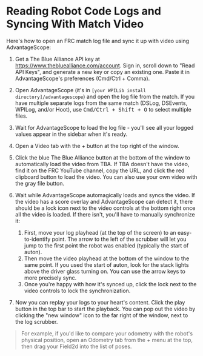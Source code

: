 # Reading Robot Code Logs and Syncing With Match Video

Here's how to open an FRC match log file and sync it up with video using AdvantageScope:

1. Get a The Blue Alliance API key at https://www.thebluealliance.com/account. Sign in, scroll down to "Read API Keys", and generate a new key or copy an existing one. Paste it in AdvantageScope's preferences (Cmd/Ctrl + Comma).
1. Open AdvantageScope (it's in `[your WPILib install directory]/advantagescope`) and open the log file from the match. If you have multiple separate logs from the same match (DSLog, DSEvents, WPILog, and/or Hoot), use <kbd>Cmd/Ctrl + Shift + O</kbd> to select multiple files. 
1. Wait for AdvantageScope to load the log file - you'll see all your logged values appear in the sidebar when it's ready.
1. Open a Video tab with the + button at the top right of the window.
1. Click the blue The Blue Alliance button at the bottom of the window to automatically load the video from TBA. If TBA doesn't have the video, find it on the FRC YouTube channel, copy the URL, and click the red clipboard button to load the video. You can also use your own video with the gray file button.
1. Wait while AdvantageScope automagically loads and syncs the video. If the video has a score overlay and AdvantageScope can detect it, there should be a lock icon next to the video controls at the bottom right once all the video is loaded. If there isn't, you'll have to manually synchronize it:

    1. First, move your log playhead (at the top of the screen) to an easy-to-identify point. The arrow to the left of the scrubber will let you jump to the first point the robot was enabled (typically the start of auton).
    1. Then move the video playhead at the bottom of the window to the same point. If you used the start of auton, look for the stack lights above the driver glass turning on. You can use the arrow keys to more precisely sync.
    1. Once you're happy with how it's synced up, click the lock next to the video controls to lock the synchronization.

1. Now you can replay your logs to your heart's content. Click the play button in the top bar to start the playback. You can pop out the video by clicking the "new window" icon to the far right of the window, next to the log scrubber. 

> For example, if you'd like to compare your odometry with the robot's physical position, open an Odometry tab from the + menu at the top, then drag your Field2d into the list of poses. 